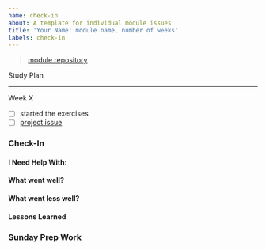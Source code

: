 ```yaml
---
name: check-in
about: A template for individual module issues
title: 'Your Name: module name, number of weeks'
labels: check-in
---
```


<!-- you will create ONE check-in issue per module
  at the beginning of the module you will fill in Suggested Study checklist based on the module repo
  each week of the module you will add a new section to this ONE issue including

  make your issue easy to find:

  - milestone: the current module
  - assign: yourself
-->

<!-- include a link to your fork of the module repository -->

> [module repository](_)

Study Plan

<!-- create a study plan for yourself in this module -->
<!-- you can start your list by making checklist from the module's suggested study -->
<!--  one check-box per topic is enough, no need to list each link -->
<!--  check off a topic when you are confident applying the concept in your projects -->
<!-- but don't stop there!  this is your study plan, make it work for you -->

---

<!--
  copy and fill out this section, once for each week in the module
  each week add a new `week-x` label when your check-in is ready for review
-->

Week X

<!--
  be sure to look through the exercises before starting the project. 
  You don’t need to finish them before the project,
  but starting them will help understand the project. 

  your goal each week is to finish the project
  working on exercises should help you finish the project, not get in the way
  you can always come back to study the exercises latersa
-->

- [ ] started the exercises
- [ ] [project issue](your-link-here)

<!-- the next 4 titles are for Wednesday Check-In -->

### Check-In

#### I Need Help With:

#### What went well?

#### What went less well?

#### Lessons Learned

### Sunday Prep Work

<!-- write in a checklist of prep work for the coming Sunday -->
